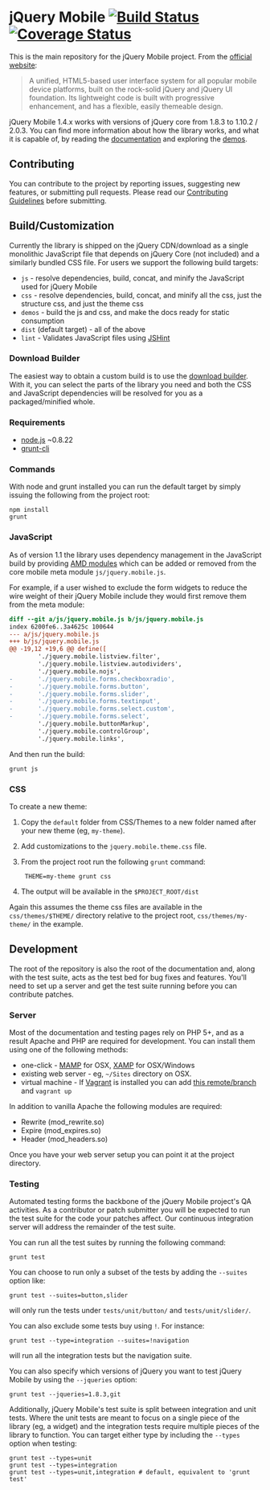 # jQuery Mobile [![Build Status](https://travis-ci.org/jquery/jquery-mobile.png?branch=master)](https://travis-ci.org/jquery/jquery-mobile) [![Coverage Status](https://coveralls.io/repos/jquery/jquery-mobile/badge.png?branch=master)](https://coveralls.io/r/jquery/jquery-mobile?branch=master)

This is the main repository for the jQuery Mobile project. From the [official website](http://jquerymobile.com):

> A unified, HTML5-based user interface system for all popular mobile device platforms, built on the rock-solid jQuery and jQuery UI foundation. Its lightweight code is built with progressive enhancement, and has a flexible, easily themeable design.

jQuery Mobile 1.4.x works with versions of jQuery core from 1.8.3 to 1.10.2 / 2.0.3. You can find more information about how the library works, and what it is capable of, by reading the [documentation](http://api.jquerymobile.com) and exploring the [demos](http://demos.jquerymobile.com/).

## Contributing

You can contribute to the project by reporting issues, suggesting new features, or submitting pull requests.
Please read our [Contributing Guidelines](https://github.com/jquery/jquery-mobile/blob/master/CONTRIBUTING.md) before submitting.


## Build/Customization

Currently the library is shipped on the jQuery CDN/download as a single monolithic JavaScript file that depends on jQuery Core (not included) and a similarly bundled CSS file. For users we support the following build targets:

* `js` - resolve dependencies, build, concat, and minify the JavaScript used for jQuery Mobile
* `css` - resolve dependencies, build, concat, and minify all the css, just the structure css, and just the theme css
* `demos` - build the js and css, and make the docs ready for static consumption
* `dist` (default target) - all of the above
* `lint` - Validates JavaScript files using [JSHint](http://jshint.com/)

### Download Builder

The easiest way to obtain a custom build is to use the [download builder](http://jquerymobile.com/download-builder/). With it, you can select the parts of the library you need and both the CSS and JavaScript dependencies will be resolved for you as a packaged/minified whole.

### Requirements

* [node.js](http://nodejs.org/) ~0.8.22
* [grunt-cli](http://gruntjs.com/)

### Commands

With node and grunt installed you can run the default target by simply issuing the following from the project root:

    npm install
    grunt

### JavaScript

As of version 1.1 the library uses dependency management in the JavaScript build by providing [AMD modules](https://github.com/amdjs/amdjs-api/wiki/AMD) which can be added or removed from the core mobile meta module `js/jquery.mobile.js`.

For example, if a user wished to exclude the form widgets to reduce the wire weight of their jQuery Mobile include they would first remove them from the meta module:

```diff
diff --git a/js/jquery.mobile.js b/js/jquery.mobile.js
index 6200fe6..3a4625c 100644
--- a/js/jquery.mobile.js
+++ b/js/jquery.mobile.js
@@ -19,12 +19,6 @@ define([
        './jquery.mobile.listview.filter',
        './jquery.mobile.listview.autodividers',
        './jquery.mobile.nojs',
-       './jquery.mobile.forms.checkboxradio',
-       './jquery.mobile.forms.button',
-       './jquery.mobile.forms.slider',
-       './jquery.mobile.forms.textinput',
-       './jquery.mobile.forms.select.custom',
-       './jquery.mobile.forms.select',
        './jquery.mobile.buttonMarkup',
        './jquery.mobile.controlGroup',
        './jquery.mobile.links',
```

And then run the build:

    grunt js

### CSS

To create a new theme:

1. Copy the `default` folder from CSS/Themes to a new folder named after your new theme (eg, `my-theme`).
2. Add customizations to the `jquery.mobile.theme.css` file.
3. From the project root run the following `grunt` command:

        THEME=my-theme grunt css

4. The output will be available in the `$PROJECT_ROOT/dist`

Again this assumes the theme css files are available in the `css/themes/$THEME/` directory relative to the project root, `css/themes/my-theme/` in the example.

## Development

The root of the repository is also the root of the documentation and, along with the test suite, acts as the test bed for bug fixes and features. You'll need to set up a server and get the test suite running before you can contribute patches.

### Server

Most of the documentation and testing pages rely on PHP 5+, and as a result Apache and PHP are required for development. You can install them using one of the following methods:

* one-click - [MAMP](http://www.mamp.info/en/downloads/index.html) for OSX, [XAMP](http://www.apachefriends.org/en/xampp.html) for OSX/Windows
* existing web server - eg, `~/Sites` directory on OSX.
* virtual machine - If [Vagrant](http://vagrantup.com) is installed you can add [this remote/branch](https://github.com/johnbender/jquery-mobile/tree/vagrant) and `vagrant up`

In addition to vanilla Apache the following modules are required:

* Rewrite (mod\_rewrite.so)
* Expire (mod\_expires.so)
* Header (mod\_headers.so)

Once you have your web server setup you can point it at the project directory.

### Testing

Automated testing forms the backbone of the jQuery Mobile project's QA activities. As a contributor or patch submitter you will be expected to run the test suite for the code your patches affect. Our continuous integration server will address the remainder of the test suite.

You can run all the test suites by running the following command:

    grunt test

You can choose to run only a subset of the tests by adding the `--suites` option like:

    grunt test --suites=button,slider

will only run the tests under `tests/unit/button/` and `tests/unit/slider/`.

You can also exclude some tests buy using `!`.  For instance:

    grunt test --type=integration --suites=!navigation

will run all the integration tests but the navigation suite.

You can also specify which versions of jQuery you want to test jQuery Mobile by using the `--jqueries` option:

    grunt test --jqueries=1.8.3,git

Additionally, jQuery Mobile's test suite is split between integration and unit tests. Where the unit tests are meant to focus on a single piece of the library (eg, a widget) and the integration tests require multiple pieces of the library to function. You can target either type by including the `--types` option when testing:

    grunt test --types=unit
    grunt test --types=integration
    grunt test --types=unit,integration # default, equivalent to 'grunt test'
